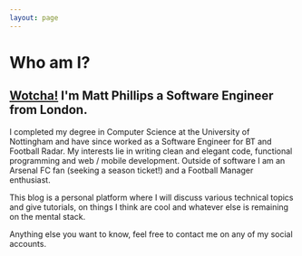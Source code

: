 ```yaml
---
layout: page
---
```


# Who am I?

## [Wotcha!](http://www.urbandictionary.com/define.php?term=wotcha) I'm Matt Phillips a Software Engineer from London.

I completed my degree in Computer Science at the University of Nottingham and have since worked as a Software Engineer for BT and Football Radar. My interests lie in writing clean and elegant code, functional programming and web / mobile development. Outside of software I am an Arsenal FC fan (seeking a season ticket!) and a Football Manager enthusiast.

This blog is a personal platform where I will discuss various technical topics and give tutorials, on things I think are cool and whatever else is remaining on the mental stack.

Anything else you want to know, feel free to contact me on any of my social accounts.
